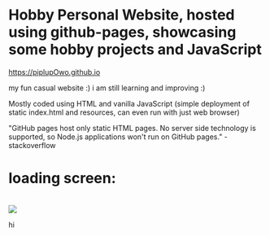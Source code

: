 # Hobby Personal Website, hosted using github-pages, showcasing some hobby projects and JavaScript
<a href="https://piplupowo.github.io/">https://piplupOwo.github.io</a>
<p>my fun casual website :) i am still learning and improving :)</p>
<p>Mostly coded using HTML and vanilla JavaScript (simple deployment of static index.html and resources, can even run with just web browser)</p>
<p>"GitHub pages host only static HTML pages. No server side technology is supported, so Node.js applications won't run on GitHub pages." - stackoverflow
<h1>loading screen: </h1>
<br>
<img src="https://github.com/piplupOwo/piplupOwo.github.io/blob/main/resources/bg3.gif?raw=true" />

hi
